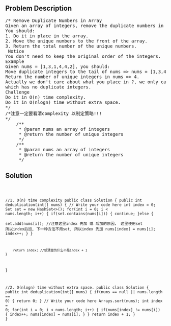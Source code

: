 <!--
<style>
  body { font-family: Arial, sans-serif; }
  .container { max-width: 100%; margin: 0 auto; padding: 10px; }
  .comment-block { max-width: 30%; background-color: #f9f9f9; padding: 10px; border-left: 5px solid #ccc; overflow-wrap: break-word; white-space: pre-wrap; }
  .code-block { background-color: #f4f4f4; padding: 10px; border: 1px solid #ddd; overflow-wrap: break-word; white-space: pre-wrap; }
</style>
-->

<div class='container'>
<h2>Problem Description</h2>
<div class='comment-block'>
<pre>
/* Remove Duplicate Numbers in Array
Given an array of integers, remove the duplicate numbers in it.
You should:
1. Do it in place in the array.
2. Move the unique numbers to the front of the array.
3. Return the total number of the unique numbers.
 Notice
You don't need to keep the original order of the integers.
Example
Given nums = [1,3,1,4,4,2], you should:
Move duplicate integers to the tail of nums => nums = [1,3,4,2,?,?].
Return the number of unique integers in nums => 4.
Actually we don't care about what you place in ?, we only care about the part
which has no duplicate integers.
Challenge
Do it in O(n) time complexity.
Do it in O(nlogn) time without extra space.
*/
/*注意一定要看清complexity 以制定策略!!!
*/
    /**
     * @param nums an array of integers
     * @return the number of unique integers
     */
    /**
     * @param nums an array of integers
     * @return the number of unique integers
     */
</pre>
</div>

<h2>Solution</h2>
<div class='code-block'>
<pre><code class='language-java'>


//1. O(n) time complexity
public class Solution {
    public int deduplication(int[] nums) {
        // Write your code here
        int index = 0;
        Set<Integer> set = new HashSet<>();
        for(int i = 0; i < nums.length; i++) {
            if(set.contains(nums[i])) {
                continue;
            }else {  
                set.add(nums[i]);   //注意这里index 先加 或 后加的原因， 这里使用set 所以index后加, 下一种方法不用set, 所以index 先加
                nums[index] = nums[i];
                index++;
            }
        }
        
        return index; //想清楚为什么不是index + 1
    }
}

//2. O(nlogn) time without extra space.
public class Solution {
    public int deduplication(int[] nums) {
        if(nums == null || nums.length == 0) {
            return 0;
        }
        // Write your code here
        Arrays.sort(nums);
        int index = 0;
        for(int i = 0; i < nums.length; i++) {
            if(nums[index] != nums[i]) {
                index++;
                nums[index] = nums[i];
            }
        }
        return index + 1;
    }
}</code></pre>
</div>
</div>
